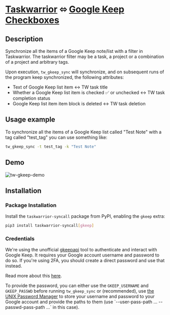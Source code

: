 # [Taskwarrior](https://taskwarrior.org/) ⬄ [Google Keep Checkboxes](https://notion.so)

## Description

Synchronize all the items of a Google Keep note/list with a filter in
Taskwarrior. The taskwarrior filter may be a task, a project or a combination of
a project and arbitrary tags.

Upon execution, `tw_gkeep_sync` will synchronize, and on subsequent runs of the
program keep synchronized, the following attributes:

- Text of Google Keep list item <-> TW task title
- Whether a Google Keep list item is checked ✅ or unchecked <-> TW task completion status
- Google Keep list item item block is deleted <-> TW task deletion

## Usage example

To synchronize all the items of a Google Keep list called "Test Note" with a tag called
"test_tag" you can use something like:

```sh
tw_gkeep_sync -t test_tag -k "Test Note"
```

## Demo

![tw-gkeep-demo](https://github.com/bergercookie/taskwarrior_syncall/raw/master/misc/tw_gkeep_sync.gif)

## Installation

### Package Installation

Install the `taskwarrior-syncall` package from PyPI, enabling the `gkeep`
extra:

```sh
pip3 install taskwarrior-syncall[gkeep]
```

### Credentials

We're using the unofficial
[gkeepapi](https://gkeepapi.readthedocs.io/en/latest/index.html) tool to
authenticate and interact with Google Keep. It requires your Google account
username and password to do so. If you're using 2FA, you should create a direct
password and use that instead.

Read more about this [here](https://gkeepapi.readthedocs.io/en/latest/#faq).

To provide the password, you can either use the `GKEEP_USERNAME` and
`GKEEP_PASSWD` before running `tw_gkeep_sync` or (recommended), use [the UNIX
Password Manager](`https://www.passwordstore.org/) to store your username and
password to your Google account and provide the paths to them (use
`--user-pass-path ... --passwd-pass-path ...` in this case).
